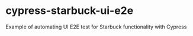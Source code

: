 # cypress-starbuck-ui-e2e
Example of automating UI E2E test for Starbuck functionality with Cypress

